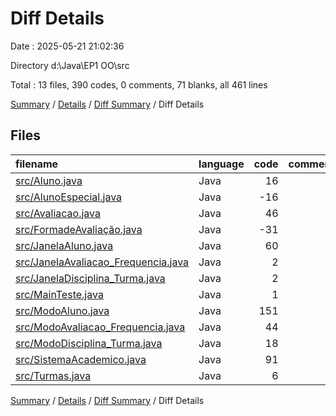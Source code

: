 # Diff Details

Date : 2025-05-21 21:02:36

Directory d:\\Java\\EP1 OO\\src

Total : 13 files,  390 codes, 0 comments, 71 blanks, all 461 lines

[Summary](results.md) / [Details](details.md) / [Diff Summary](diff.md) / Diff Details

## Files
| filename | language | code | comment | blank | total |
| :--- | :--- | ---: | ---: | ---: | ---: |
| [src/Aluno.java](/src/Aluno.java) | Java | 16 | 0 | 2 | 18 |
| [src/AlunoEspecial.java](/src/AlunoEspecial.java) | Java | -16 | 0 | -1 | -17 |
| [src/Avaliacao.java](/src/Avaliacao.java) | Java | 46 | 0 | 6 | 52 |
| [src/FormadeAvaliação.java](/src/FormadeAvalia%C3%A7%C3%A3o.java) | Java | -31 | 0 | -7 | -38 |
| [src/JanelaAluno.java](/src/JanelaAluno.java) | Java | 60 | 0 | 20 | 80 |
| [src/JanelaAvaliacao\_Frequencia.java](/src/JanelaAvaliacao_Frequencia.java) | Java | 2 | 0 | 2 | 4 |
| [src/JanelaDisciplina\_Turma.java](/src/JanelaDisciplina_Turma.java) | Java | 2 | 0 | 2 | 4 |
| [src/MainTeste.java](/src/MainTeste.java) | Java | 1 | 0 | 0 | 1 |
| [src/ModoAluno.java](/src/ModoAluno.java) | Java | 151 | 0 | 10 | 161 |
| [src/ModoAvaliacao\_Frequencia.java](/src/ModoAvaliacao_Frequencia.java) | Java | 44 | 0 | 8 | 52 |
| [src/ModoDisciplina\_Turma.java](/src/ModoDisciplina_Turma.java) | Java | 18 | 0 | 4 | 22 |
| [src/SistemaAcademico.java](/src/SistemaAcademico.java) | Java | 91 | 0 | 25 | 116 |
| [src/Turmas.java](/src/Turmas.java) | Java | 6 | 0 | 0 | 6 |

[Summary](results.md) / [Details](details.md) / [Diff Summary](diff.md) / Diff Details